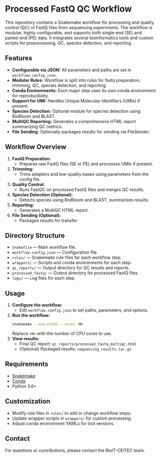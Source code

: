 # Processed FastQ QC Workflow

This repository contains a Snakemake workflow for processing and quality control (QC) of FastQ files from sequencing experiments. The workflow is modular, highly configurable, and supports both single-end (SE) and paired-end (PE) data. It integrates several bioinformatics tools and custom scripts for preprocessing, QC, species detection, and reporting.

## Features
- **Configurable via JSON:** All parameters and paths are set in `workflow.config.json`.
- **Modular Rules:** Workflow is split into rules for fastq preparation, trimming, QC, species detection, and reporting.
- **Conda Environments:** Each major step uses its own conda environment for reproducibility.
- **Support for UMI:** Handles Unique Molecular Identifiers (UMIs) if present.
- **Species Detection:** Optional module for species detection using BioBloom and BLAST.
- **MultiQC Reporting:** Generates a comprehensive HTML report summarizing QC metrics.
- **File Sending:** Optionally packages results for sending via FileSender.

## Workflow Overview
1. **FastQ Preparation:**
   - Prepares raw FastQ files (SE or PE) and processes UMIs if present.
2. **Trimming:**
   - Trims adapters and low-quality bases using parameters from the config file.
3. **Quality Control:**
   - Runs FastQC on processed FastQ files and merges QC results.
4. **Species Detection (Optional):**
   - Detects species using BioBloom and BLAST, summarizes results.
5. **Reporting:**
   - Generates a MultiQC HTML report.
6. **File Sending (Optional):**
   - Packages results for transfer.

## Directory Structure
- `Snakefile` — Main workflow file.
- `workflow.config.json` — Configuration file.
- `rules/` — Snakemake rule files for each workflow step.
- `wrappers/` — Scripts and conda environments for each step.
- `qc_reports/` — Output directory for QC results and reports.
- `processed_fastq/` — Output directory for processed FastQ files.
- `logs/` — Log files for each step.

## Usage
1. **Configure the workflow:**
   - Edit `workflow.config.json` to set paths, parameters, and options.
2. **Run the workflow:**
   ```bash
   snakemake --use-conda --cores <N>
   ```
   Replace `<N>` with the number of CPU cores to use.
3. **View results:**
   - Final QC report: `qc_reports/processed_fastq_multiqc.html`
   - (Optional) Packaged results: `sequencing_results.tar.gz`

## Requirements
- [Snakemake](https://snakemake.readthedocs.io/)
- [Conda](https://docs.conda.io/)
- Python 3.6+

## Customization
- Modify rule files in `rules/` to add or change workflow steps.
- Update wrapper scripts in `wrappers/` for custom processing.
- Adjust conda environment YAMLs for tool versions.

## Contact
For questions or contributions, please contact the BioIT-CEITEC team.
